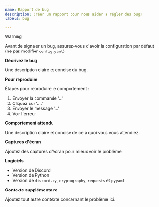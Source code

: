 ```yaml
---
name: Rapport de bug
description: Créer un rapport pour nous aider à régler des bugs
labels: bug

---
```


> [!WARNING]
> Avant de signaler un bug, assurez-vous d'avoir la configuration par défaut (ne pas modifier `config.yaml`)


**Décrivez le bug**

Une description claire et concise du bug.

**Pour reproduire**

Étapes pour reproduire le comportement :
1. Envoyer la commande '...'
2. Cliquez sur '....'
3. Envoyer le message '...'
4. Voir l'erreur

**Comportement attendu**

Une description claire et concise de ce à quoi vous vous attendiez.

**Captures d'écran**

Ajoutez des captures d'écran pour mieux voir le problème

**Logiciels**

- Version de Discord
- Version de Python
- Version de `discord.py`, `cryptography`, `requests` et `pyyaml`

**Contexte supplémentaire**

Ajoutez tout autre contexte concernant le problème ici.